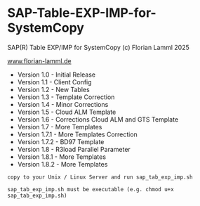 # SAP-Table-EXP-IMP-for-SystemCopy

SAP(R) Table EXP/IMP for SystemCopy (c) Florian Lamml 2025

www.florian-lamml.de

 - Version 1.0 - Initial Release
 - Version 1.1 - Client Config
 - Version 1.2 - New Tables
 - Version 1.3 - Template Correction
 - Version 1.4 - Minor Corrections
 - Version 1.5 - Cloud ALM Template
 - Version 1.6 - Corrections Cloud ALM and GTS Template
 - Version 1.7 - More Templates
 - Version 1.7.1 - More Templates Correction
 - Version 1.7.2 - BD97 Template
 - Version 1.8 - R3load Parallel Parameter
 - Version 1.8.1 - More Templates
 - Version 1.8.2 - More Templates

`copy to your Unix / Linux Server and run sap_tab_exp_imp.sh`

`sap_tab_exp_imp.sh must be executable (e.g. chmod u+x sap_tab_exp_imp.sh)`
